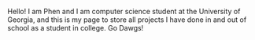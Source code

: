 Hello! I am Phen and I am computer science student at the University of Georgia, and this is my
page to store all projects I have done in and out of school as a student in college. Go Dawgs!
